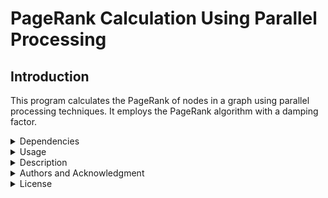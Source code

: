 # PageRank Calculation Using Parallel Processing

## Introduction

This program calculates the PageRank of nodes in a graph using parallel processing techniques. It employs the PageRank algorithm with a damping factor.

<details>
<summary>Dependencies</summary>

- POSIX Threads (pthread library)
- Standard C libraries: stdio.h, stdlib.h, math.h

</details>

<details>
<summary>Usage</summary>

To use the program, follow these steps:

1. Compile the program using the following command:
    ```bash
    gcc pagerank.c -o pagerank -lpthread
    ```

2. Run the executable with the following command:
    ```bash
    ./pagerank <graph_file> <num_threads>
    ```

    Replace `<graph_file>` with the path to the file containing the graph data and `<num_threads>` with the desired number of threads for parallel processing.

    Example:
    ```bash
    ./pagerank tests/Email-Enron.txt 4
    ```

</details>

<details>
<summary>Description</summary>

This program reads a graph as a list of edges stored in a text file, where each line describes an edge in the format "src dst", representing the starting and ending node of the edge. The node numbers are 64-bit integers, i.e., long integers in text format (read using scanf("%ld") or atol()). Comment lines (starting with the character #) should be ignored for speedup measurements.

The program calculates the PageRank of each node in parallel by executing the PageRank algorithm for 50 iterations. All nodes are initialized with a PageRank of 1.0. It utilizes the simplified form of the PageRank algorithm with a damping factor of 85%, where:

- Each node is initialized with a PageRank of 1.0.
- The PageRank of each node is equally distributed among its neighbors through outgoing edges.
- The new PageRank of each node is determined as 0.15 plus 85% of the sum sent by neighbors through incoming edges.

The output is generated in the form of a text file named pagerank.csv, containing pairs of numbers per line: "node, pagerank". For example, given a graph with the following edges:

1 2
2 3
3 1
4 5
5 4


the output for this graph would be the pagerank.csv file with contents:

node, pagerank
1, 1.0
2, 1.0
3, 1.0
4, 1.0
5, 1.0


This file represents the PageRank of each node in the graph.

</details>

<details>
<summary>Authors and Acknowledgment</summary>

I, Alexandros Papadfragkakis, ID 5084, am the sole author of this project.

</details>

<details>
<summary>License</summary>

This project is licensed under the MIT License - see the LICENSE file for details.

</details>
